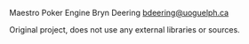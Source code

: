 Maestro Poker Engine
Bryn Deering
bdeering@uoguelph.ca

Original project, does not use any external libraries or sources.
